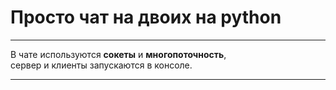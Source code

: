 <h1>Просто чат на двоих на python</h1>
<hr>
<p>В чате используются <b>сокеты</b> и <b>многопоточность</b>,<br>
сервер и клиенты запускаются в консоле.</p> 
<hr>